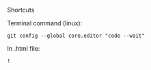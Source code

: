 Shortcuts

<!-- Default to VS Code instead of VIM for commit messages -->

Terminal command (linux):

	git config --global core.editor "code --wait"

<!-- HTML boilerplate -->

In .html file:

	!


